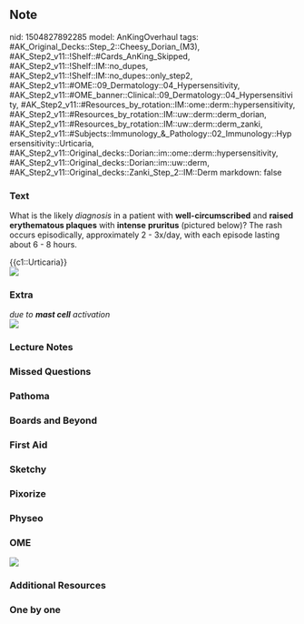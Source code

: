 ## Note
nid: 1504827892285
model: AnKingOverhaul
tags: #AK_Original_Decks::Step_2::Cheesy_Dorian_(M3), #AK_Step2_v11::!Shelf::#Cards_AnKing_Skipped, #AK_Step2_v11::!Shelf::IM::no_dupes, #AK_Step2_v11::!Shelf::IM::no_dupes::only_step2, #AK_Step2_v11::#OME::09_Dermatology::04_Hypersensitivity, #AK_Step2_v11::#OME_banner::Clinical::09_Dermatology::04_Hypersensitivity, #AK_Step2_v11::#Resources_by_rotation::IM::ome::derm::hypersensitivity, #AK_Step2_v11::#Resources_by_rotation::IM::uw::derm::derm_dorian, #AK_Step2_v11::#Resources_by_rotation::IM::uw::derm::derm_zanki, #AK_Step2_v11::#Subjects::Immunology_&_Pathology::02_Immunology::Hypersensitivity::Urticaria, #AK_Step2_v11::Original_decks::Dorian::im::ome::derm::hypersensitivity, #AK_Step2_v11::Original_decks::Dorian::im::uw::derm, #AK_Step2_v11::Original_decks::Zanki_Step_2::IM::Derm
markdown: false

### Text
What is the likely <i>diagnosis</i> in a patient with
<b>well-circumscribed</b> and <b>raised erythematous plaques</b>
with <b>intense</b> <b>pruritus</b> (pictured below)? The rash
occurs episodically, approximately 2 - 3x/day, with each episode
lasting about 6 - 8 hours.
<div>
  {{c1::Urticaria}}
</div>
<div><img src="urtidontcareia.png"></div>

### Extra
<div>
  <i>due to <b>mast cell</b> activation</i>
</div><img src="urticaria.png">

### Lecture Notes


### Missed Questions


### Pathoma


### Boards and Beyond


### First Aid


### Sketchy


### Pixorize


### Physeo


### OME
<div class="ome-widget">
  <a href=
  "https://onlinemeded.org/spa/dermatology/hypersensitivity/acquire?ref=anki">
  <img src="_OME_AnkiFlashcards_Lesson_2.png"></a>
</div>

### Additional Resources


### One by one

